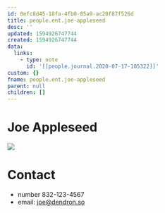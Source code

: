 ```yaml
---
id: 8efc8d45-18fa-4fb0-85a9-ac20f87f526d
title: people.ent.joe-appleseed
desc: ''
updated: 1594926747744
created: 1594926747744
data:
  links:
    - type: note
      id: '[[people.journal.2020-07-17-105322]]'
custom: {}
fname: people.ent.joe-appleseed
parent: null
children: []
---
```


# Joe Appleseed

<img style="max-width:250px" src="https://foundation-prod-assetspublic53c57cce-8cpvgjldwysl.s3-us-west-2.amazonaws.com/assets/images/note-people-joe.png"/>

# Contact
- number 832-123-4567
- email: joe@dendron.so

